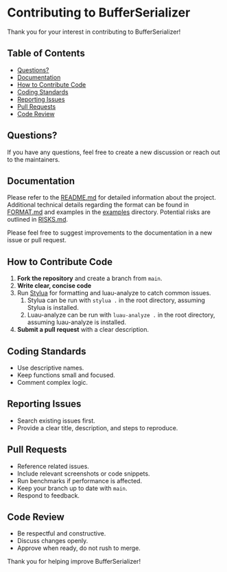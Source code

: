 # Contributing to BufferSerializer
Thank you for your interest in contributing to BufferSerializer!

## Table of Contents
- [Questions?](#questions)
- [Documentation](#documentation)
- [How to Contribute Code](#how-to-contribute-code)
- [Coding Standards](#coding-standards)
- [Reporting Issues](#reporting-issues)
- [Pull Requests](#pull-requests)
- [Code Review](#code-review)
## Questions?
If you have any questions, feel free to create a new discussion or reach out to the maintainers.

## Documentation
Please refer to the [README.md](./README.md) for detailed information about the project.
Additional technical details regarding the format can be found in [FORMAT.md](./FORMAT.md) and examples in the [examples](./examples) directory.  Potential risks are outlined in [RISKS.md](./RISKS.md).

Please feel free to suggest improvements to the documentation in a new issue or pull request.

## How to Contribute Code

1. **Fork the repository** and create a branch from `main`.
2. **Write clear, concise code**
3. Run [Stylua](https://github.com/JohnnyMorganz/StyLua) for formatting and luau-analyze to catch common issues.
   1. Stylua can be run with `stylua .` in the root directory, assuming Stylua is installed.
   2. Luau-analyze can be run with `luau-analyze .` in the root directory, assuming luau-analyze is installed.
4. **Submit a pull request** with a clear description.

## Coding Standards

- Use descriptive names.
- Keep functions small and focused.
- Comment complex logic.

## Reporting Issues

- Search existing issues first.
- Provide a clear title, description, and steps to reproduce.

## Pull Requests

- Reference related issues.
- Include relevant screenshots or code snippets.
- Run benchmarks if performance is affected.
- Keep your branch up to date with `main`.
- Respond to feedback.

## Code Review
- Be respectful and constructive.
- Discuss changes openly.
- Approve when ready, do not rush to merge.

Thank you for helping improve BufferSerializer!